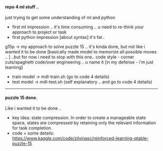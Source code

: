 #### repo 4 ml stuff .. 
just trying to get some understanding of ml and python 
 - first ml impression .. it's time consuming .. u need to re-think your approach to project or task
 - first python impression [about syntax] it's fat.. 

g15p -> my approach to solve puzzle 15 .. 
it's kinda done, but not like i wanted it to be done 
[basically made model to memorize all possible moves .. ]
..but for now i need to stop with this one.. 
code style - corner cuts/spaghetti code/over engineering .. u name it [in my defense - i'm just learning]

- train model -> mdl-train.sh (go to code 4 details)
- test model -> mdl-test.sh   (self explanatory .. and go to code 4 details)

*****************************************
#### puzzle 15 done. 
Like i wanted it to be done .. 
- key idea: state compression. In order to create a manageable state space, states are compressed by retaining only the relevant information for task completion.
- code + some details: https://www.kaggle.com/code/zilvinasc/reinforced-learning-qtable-puzzle-15
